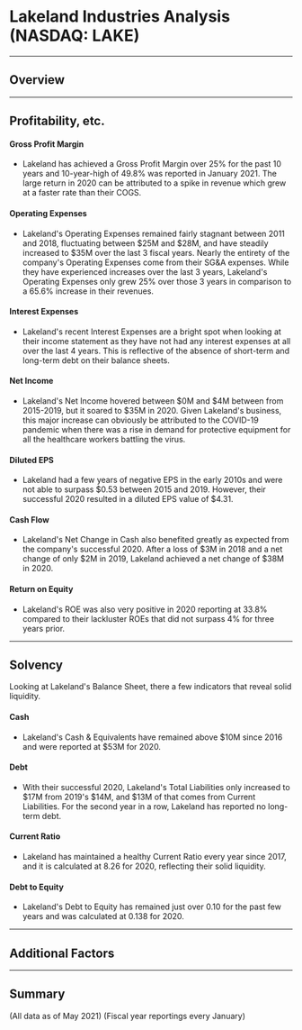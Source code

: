 # Lakeland Industries Analysis (NASDAQ: LAKE)
---
## Overview

---
## Profitability, etc.

#### Gross Profit Margin
- Lakeland has achieved a Gross Profit Margin over 25% for the past 10 years and 10-year-high of 49.8% was reported in January 2021. The large return in 2020 can be attributed to a spike in revenue which grew at a faster rate than their COGS. 

#### Operating Expenses
- Lakeland's Operating Expenses remained fairly stagnant between 2011 and 2018, fluctuating between $25M and $28M, and have steadily increased to $35M over the last 3 fiscal years. Nearly the entirety of the company's Operating Expenses come from their SG&A expenses. While they have experienced increases over the last 3 years, Lakeland's Operating Expenses only grew 25% over those 3 years in comparison to a 65.6% increase in their revenues. 

#### Interest Expenses
- Lakeland's recent Interest Expenses are a bright spot when looking at their income statement as they have not had any interest expenses at all over the last 4 years. This is reflective of the absence of short-term and long-term debt on their balance sheets. 

#### Net Income
- Lakeland's Net Income hovered between $0M and $4M between from 2015-2019, but it soared to $35M in 2020. Given Lakeland's business, this major increase can obviously be attributed to the COVID-19 pandemic when there was a rise in demand for protective equipment for all the healthcare workers battling the virus. 

#### Diluted EPS
- Lakeland had a few years of negative EPS in the early 2010s and were not able to surpass $0.53 between 2015 and 2019. However, their successful 2020 resulted in a diluted EPS value of $4.31.

#### Cash Flow
- Lakeland's Net Change in Cash also benefited greatly as expected from the company's successful 2020. After a loss of $3M in 2018 and a net change of only $2M in 2019, Lakeland achieved a net change of $38M in 2020. 

#### Return on Equity
- Lakeland's ROE was also very positive in 2020 reporting at 33.8% compared to their lackluster ROEs that did not surpass 4% for three years prior. 
---
## Solvency
Looking at Lakeland's Balance Sheet, there a few indicators that reveal solid liquidity.

#### Cash
- Lakeland's Cash & Equivalents have remained above $10M since 2016 and were reported at $53M for 2020. 

#### Debt
- With their successful 2020, Lakeland's Total Liabilities only increased to $17M from 2019's $14M, and $13M of that comes from Current Liabilities. For the second year in a row, Lakeland has reported no long-term debt.  

#### Current Ratio
- Lakeland has maintained a healthy Current Ratio every year since 2017, and it is calculated at 8.26 for 2020, reflecting their solid liquidity.

#### Debt to Equity
- Lakeland's Debt to Equity has remained just over 0.10 for the past few years and was calculated at 0.138 for 2020. 
---
## Additional Factors

---
## Summary

(All data as of May 2021)
(Fiscal year reportings every January)
